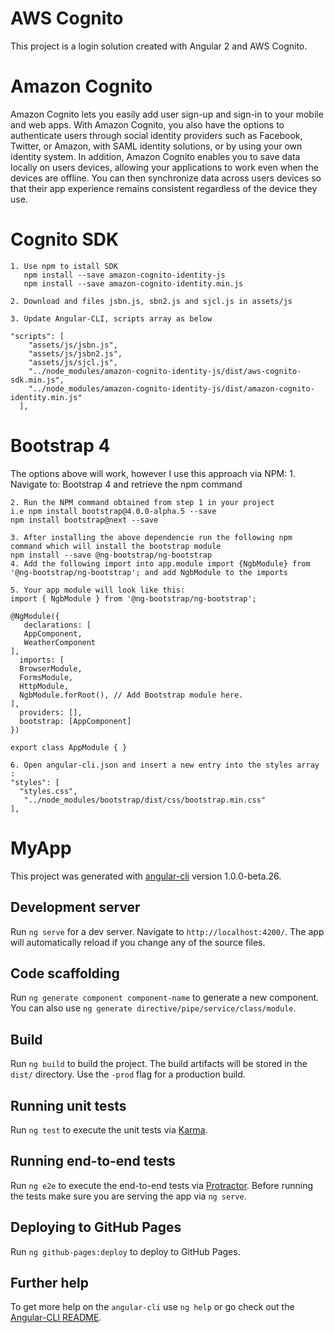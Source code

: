 # AWS Cognito

This project is a login solution created with Angular 2 and AWS Cognito.

# Amazon Cognito

Amazon Cognito lets you easily add user sign-up and sign-in to your mobile and web apps. With Amazon Cognito, you also have the options to authenticate users through social identity providers such as Facebook, Twitter, or Amazon, with SAML identity solutions, or by using your own identity system. In addition, Amazon Cognito enables you to save data locally on users devices, allowing your applications to work even when the devices are offline. You can then synchronize data across users devices so that their app experience remains consistent regardless of the device they use.

# Cognito SDK

	1. Use npm to istall SDK 
	   npm install --save amazon-cognito-identity-js
	   npm install --save amazon-cognito-identity.min.js

	2. Download and files jsbn.js, sbn2.js and sjcl.js in assets/js

	3. Update Angular-CLI, scripts array as below

	"scripts": [
        "assets/js/jsbn.js",
        "assets/js/jsbn2.js",
        "assets/js/sjcl.js",
        "../node_modules/amazon-cognito-identity-js/dist/aws-cognito-sdk.min.js",
        "../node_modules/amazon-cognito-identity-js/dist/amazon-cognito-identity.min.js"
      ],
	

# Bootstrap 4

The options above will work, however I use this approach via NPM:
	1. Navigate to: Bootstrap 4 and retrieve the npm command
	
	2. Run the NPM command obtained from step 1 in your project 
	i.e npm install bootstrap@4.0.0-alpha.5 --save	
	npm install bootstrap@next --save

	3. After installing the above dependencie run the following npm command which will install the bootstrap module 
	npm install --save @ng-bootstrap/ng-bootstrap
	4. Add the following import into app.module import {NgbModule} from '@ng-bootstrap/ng-bootstrap'; and add NgbModule to the imports
	
	5. Your app module will look like this:
    import { NgbModule } from '@ng-bootstrap/ng-bootstrap';

	@NgModule({
	   declarations: [
	   AppComponent,
	   WeatherComponent
	],
	  imports: [
	  BrowserModule,
	  FormsModule,
	  HttpModule,
	  NgbModule.forRoot(), // Add Bootstrap module here.
	],
	  providers: [],
	  bootstrap: [AppComponent]
	})

	export class AppModule { }

	6. Open angular-cli.json and insert a new entry into the styles array :
	"styles": [
	  "styles.css",
	   "../node_modules/bootstrap/dist/css/bootstrap.min.css"
	],


# MyApp

This project was generated with [angular-cli](https://github.com/angular/angular-cli) version 1.0.0-beta.26.

## Development server
Run `ng serve` for a dev server. Navigate to `http://localhost:4200/`. The app will automatically reload if you change any of the source files.

## Code scaffolding

Run `ng generate component component-name` to generate a new component. You can also use `ng generate directive/pipe/service/class/module`.

## Build

Run `ng build` to build the project. The build artifacts will be stored in the `dist/` directory. Use the `-prod` flag for a production build.

## Running unit tests

Run `ng test` to execute the unit tests via [Karma](https://karma-runner.github.io).

## Running end-to-end tests

Run `ng e2e` to execute the end-to-end tests via [Protractor](http://www.protractortest.org/).
Before running the tests make sure you are serving the app via `ng serve`.

## Deploying to GitHub Pages

Run `ng github-pages:deploy` to deploy to GitHub Pages.

## Further help

To get more help on the `angular-cli` use `ng help` or go check out the [Angular-CLI README](https://github.com/angular/angular-cli/blob/master/README.md).
